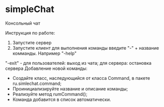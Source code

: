 # simpleChat
Консольный чат

Инструкция по работе:
1. Запустите сервер
2. Запустите клиент
для выполнения команды введите "-" + название комманды. Например "-help"

"-exit" - для пользователей: выход из чата;
          для сервера: остановка сервера
Добавление новой команды:
- Создайте класс, наследующийся от класса Command, в пакете ru.simlechat.command;
- Проинициализируйте название и описание команды;
- Реализуйте метод rumCommand();
- Команда добавится в список автоматически.